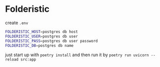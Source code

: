 # Folderistic

create `.env`
```sh
FOLDERISTIC_HOST=postgres db host
FOLDERISTIC_USER=postgres db user
FOLDERISTIC_PASS=postgres db user password
FOLDERISTIC_DB=postgres db name
```
just start up with `poetry install` and then run it by `poetry run uvicorn --reload src:app`
